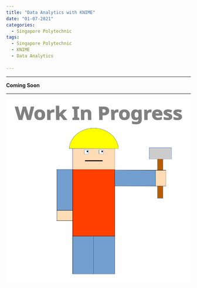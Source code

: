 ```yaml
---
title: "Data Analytics with KNIME"
date: "01-07-2021"
categories:
  - Singapore Polytechnic
tags:
  - Singapore Polytechnic
  - KNIME
  - Data Analytics

---
```


***

<strong>Coming Soon</strong>

***

![WIP](/assets/images/common/WIP.png)